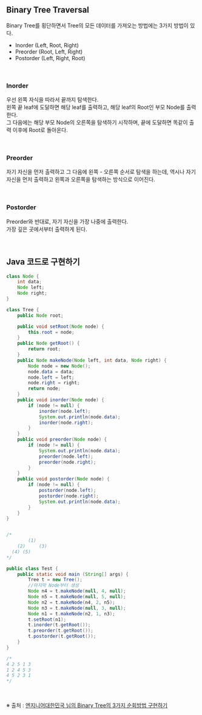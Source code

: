## Binary Tree Traversal

Binary Tree를 횡단하면서 Tree의 모든 데이터를 가져오는 방법에는 3가지 방법이 있다.

- Inorder (Left, Root, Right)
- Preorder (Root, Left, Right)
- Postorder (Left, Right, Root)

</br>

### Inorder

우선 왼쪽 자식을 따라서 끝까지 탐색한다.  
왼쪽 끝 leaf에 도달하면 해당 leaf를 출력하고, 해당 leaf의 Root인 부모 Node를 출력한다.  
그 다음에는 해당 부모 Node의 오른쪽을 탐색하기 시작하며, 끝에 도달하면 똑같이 출력 이후에 Root로 돌아온다.

</br>

### Preorder

자기 자신을 먼저 출력하고 그 다음에 왼쪽 - 오른쪽 순서로 탐색을 하는데, 역시나 자기 자신을 먼저 출력하고 왼쪽과 오른쪽을 탐색하는 방식으로 이어진다.

</br>

### Postorder

Preorder와 반대로, 자기 자신을 가장 나중에 출력한다.  
가장 깊은 곳에서부터 출력하게 된다.

</br>

## Java 코드로 구현하기

```java
class Node {
    int data;
    Node left;
    Node right;
}

class Tree {
    public Node root;

    public void setRoot(Node node) {
        this.root = node;
    }
    public Node getRoot() {
        return root;
    }
    public Node makeNode(Node left, int data, Node right) {
        Node node = new Node();
        node.data = data;
        node.left = left;
        node.right = right;
        return node;
    }
    public void inorder(Node node) {
        if (node != null) {
            inorder(node.left);
            System.out.println(node.data);
            inorder(node.right);
        }
    }
    public void preorder(Node node) {
        if (node != null) {
            System.out.println(node.data);
            preorder(node.left);
            preorder(node.right);
        }
    }
    public void postorder(Node node) {
        if (node != null) {
            postorder(node.left);
            postorder(node.right);
            System.out.println(node.data);
        }
    }
}


/*
        (1)
    (2)     (3)
  (4) (5)
*/

public class Test {
    public static void main (String[] args) {
        Tree t = new Tree();
        //마지막 Node부터 생성
        Node n4 = t.makeNode(null, 4, null);
        Node n5 = t.makeNode(null, 5, null);
        Node n2 = t.makeNode(n4, 2, n5);
        Node n3 = t.makeNode(null, 3, null);
        Node n1 = t.makeNode(n2, 1, n3);
        t.setRoot(n1);
        t.inorder(t.getRoot());
        t.preorder(t.getRoot());
        t.postorder(t.getRoot());
    }
}

/*
4 2 5 1 3
1 2 4 5 3
4 5 2 3 1
*/
```

</br>

※ 출처 : [엔지니어대한민국 님의 Binary Tree의 3가지 순회방법 구현하기](https://www.youtube.com/watch?v=QN1rZYX6QaA&ab_channel=%EC%97%94%EC%A7%80%EB%8B%88%EC%96%B4%EB%8C%80%ED%95%9C%EB%AF%BC%EA%B5%AD)
